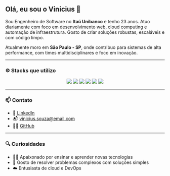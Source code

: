 ## Olá, eu sou o Vinicius 👋

Sou Engenheiro de Software no **Itaú Unibanco** e tenho 23 anos. Atuo diariamente com foco em desenvolvimento web, cloud computing e automação de infraestrutura. Gosto de criar soluções robustas, escaláveis e com código limpo.

Atualmente moro em **São Paulo - SP**, onde contribuo para sistemas de alta performance, com times multidisciplinares e foco em inovação.

---

### ⚙️ Stacks que utilizo

<p align="center">
  <img src="https://img.shields.io/badge/Angular-bc002d?style=for-the-badge&logo=angular&logoColor=white" />
  <img src="https://img.shields.io/badge/Java-ec8d0f?style=for-the-badge&logo=java&logoColor=white" />
  <img src="https://img.shields.io/badge/Python-ffcd3e?style=for-the-badge&logo=python&logoColor=white" />
  <img src="https://img.shields.io/badge/AWS-2b3544?style=for-the-badge&logo=amazonaws&logoColor=white" />
  <img src="https://img.shields.io/badge/Terraform-6448e9?style=for-the-badge&logo=terraform&logoColor=white" />
  <img src="https://img.shields.io/badge/SQL-08658d?style=for-the-badge&logo=postgresql&logoColor=white" />
</p>

---

### 📫 Contato

- 💼 [LinkedIn](https://www.linkedin.com/in/vinicius-souza-oliveira/)
- 📬 vinicius.souza@email.com  
- 🧑‍💻 [GitHub](https://github.com/seu-usuario)

---

### 🔍 Curiosidades

- 👨‍🏫 Apaixonado por ensinar e aprender novas tecnologias  
- 🧩 Gosto de resolver problemas complexos com soluções simples  
- ☁️ Entusiasta de cloud e DevOps  
